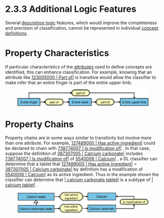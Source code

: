# 2.3.3 Additional Logic Features

Several [description logic](https://confluence.ihtsdotools.org/display/DOCGLOSS/description+logic "Glossary link: description logic") features, which would improve the completeness and precision of classification, cannot be represented in individual [concept definitions](https://confluence.ihtsdotools.org/display/DOCGLOSS/concept+definition "Glossary link: concept definitions").

# Property Characteristics

If particular characteristics of the [attributes](https://confluence.ihtsdotools.org/display/DOCGLOSS/attribute "Glossary link: attributes") used to define concepts are identified, this can enhance classification. For example, knowing that an attribute like [ 123005000 | Part of|](http://snomed.info/id/123005000 "123005000 | Part of |") is transitive would allow the classifier to make infer that an entire finger is part of the entire upper limb.

<figure><img src="../../images/71172654.png" alt="" title=""></figure>

# Property Chains

Property chains are in some ways similar to transitivity but involve more than one attribute. For example, [ 127489000 | Has active ingredient|](http://snomed.info/id/127489000 "127489000 | Has active ingredient |") could be declared to chain with [ 738774007 | Is modification of|](http://snomed.info/id/738774007 "738774007 | Is modification of |") . In that case, suppose the definition of [ 387307005 | Calcium carbonate|](http://snomed.info/id/387307005 "387307005 | Calcium carbonate |") includes [ 738774007 | Is modification of|](http://snomed.info/id/738774007 "738774007 | Is modification of |") of [ 5540006 | Calcium|](http://snomed.info/id/5540006 "5540006 | Calcium |") , a DL classifier can determine that a tablet that [ 127489000 | Has active ingredient|](http://snomed.info/id/127489000 "127489000 | Has active ingredient |") = [ 387307005 | Calcium carbonate|](http://snomed.info/id/387307005 "387307005 | Calcium carbonate |") by definition has a modification of [ 5540006 | Calcium|](http://snomed.info/id/5540006 "5540006 | Calcium |") as its active ingredient. Thus in the example shown the classifier can determine that [ | calcium carbonate tablet|](http://snomed.org/fictid# "\(eg:\)  | calcium carbonate tablet |") is a subtype of [ | calcium tablet|](http://snomed.org/fictid# "\(eg:\)  | calcium tablet |") .

<figure><img src="../../images/71172653.png" alt="" title=""></figure>

  

